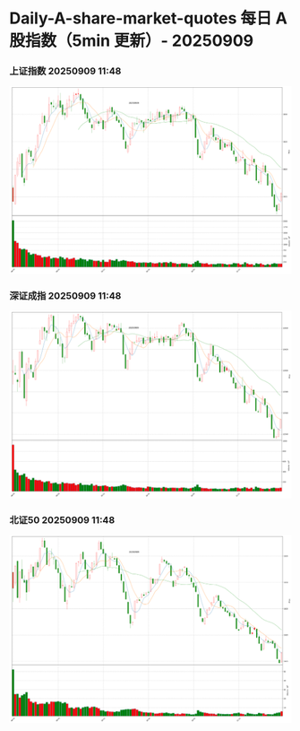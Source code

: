 
# Daily-A-share-market-quotes 每日 A 股指数（5min 更新）- 20250909

### 上证指数 20250909 11:48
![](./fig/2025/9/20250909-sh000001.png)

### 深证成指 20250909 11:48
![](./fig/2025/9/20250909-sz399001.png)

### 北证50 20250909 11:48
![](./fig/2025/9/20250909-bj899050.png)
